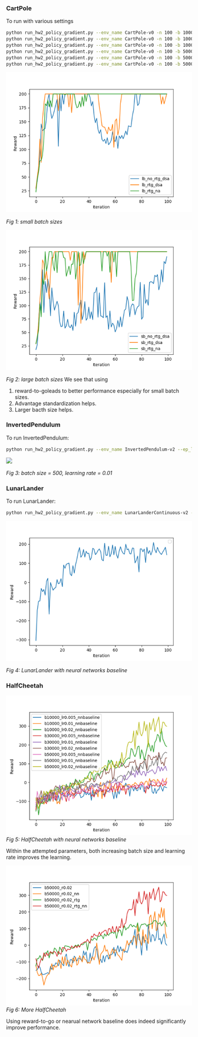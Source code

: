 ### CartPole
To run with various settings
```bash
python run_hw2_policy_gradient.py --env_name CartPole-v0 -n 100 -b 1000 -dsa --exp_name sb_no_rtg_dsa
python run_hw2_policy_gradient.py --env_name CartPole-v0 -n 100 -b 1000 -rtg -dsa --exp_name sb_rtg_dsa
python run_hw2_policy_gradient.py --env_name CartPole-v0 -n 100 -b 1000 -rtg --exp_name sb_rtg_na
python run_hw2_policy_gradient.py --env_name CartPole-v0 -n 100 -b 5000 -dsa --exp_name lb_no_rtg_dsa
python run_hw2_policy_gradient.py --env_name CartPole-v0 -n 100 -b 5000 -rtg -dsa --exp_name lb_rtg_dsa
python run_hw2_policy_gradient.py --env_name CartPole-v0 -n 100 -b 5000 -rtg --exp_name lb_rtg_na
```
![](sb.png)

*Fig 1: small batch sizes*

![](lb.png)

*Fig 2: large batch sizes*
We see that using 
1. reward-to-goleads to better performance especially for small batch sizes.
2. Advantage standardization helps.
3. Larger bacth size helps.

### InvertedPendulum
To run InvertedPendulum:
```bash
python run_hw2_policy_gradient.py --env_name InvertedPendulum-v2 --ep_len 1000 --discount 0.9 -n 100 -l 2 -s 64 -b 500 -lr 1e-2 -rtg --exp_name inverted_pendulum
```
![](inverted_pendulum.png)

*Fig 3: batch size = 500, learning rate = 0.01*

### LunarLander
To run LunarLander:
```bash
python run_hw2_policy_gradient.py --env_name LunarLanderContinuous-v2 --ep_len 1000 --discount 0.99 -n 100 -l 2 -s 64 -b 40000 -lr 0.005 -rtg --nn_baseline --exp_name ll_b40000_r0.005 --use_gpu
```
![](lunar_lander.png)

*Fig 4: LunarLander with neural networks baseline*

### HalfCheetah
![](half_cheetah_nnbaseline.png)
*Fig 5: HalfCheetah with neural networks baseline*

Within the attempted parameters, both increasing batch size and learning rate improves the learning.

![](half_cheetah.png)
*Fig 6: More HalfCheetah*

Using reward-to-go or nearual network baseline does indeed significantly improve performance.
